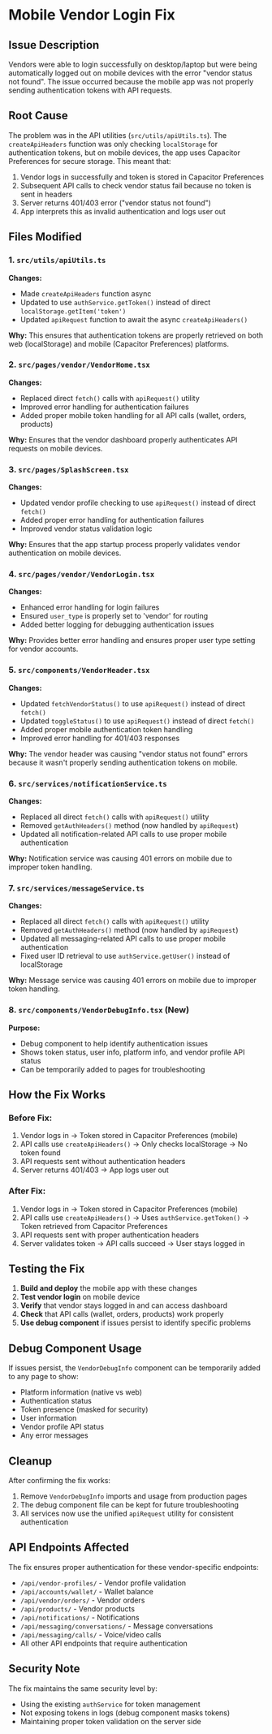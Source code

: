 # Mobile Vendor Login Fix

## Issue Description
Vendors were able to login successfully on desktop/laptop but were being automatically logged out on mobile devices with the error "vendor status not found". The issue occurred because the mobile app was not properly sending authentication tokens with API requests.

## Root Cause
The problem was in the API utilities (`src/utils/apiUtils.ts`). The `createApiHeaders` function was only checking `localStorage` for authentication tokens, but on mobile devices, the app uses Capacitor Preferences for secure storage. This meant that:

1. Vendor logs in successfully and token is stored in Capacitor Preferences
2. Subsequent API calls to check vendor status fail because no token is sent in headers
3. Server returns 401/403 error ("vendor status not found")
4. App interprets this as invalid authentication and logs user out

## Files Modified

### 1. `src/utils/apiUtils.ts`
**Changes:**
- Made `createApiHeaders` function async
- Updated to use `authService.getToken()` instead of direct `localStorage.getItem('token')`
- Updated `apiRequest` function to await the async `createApiHeaders()`

**Why:** This ensures that authentication tokens are properly retrieved on both web (localStorage) and mobile (Capacitor Preferences) platforms.

### 2. `src/pages/vendor/VendorHome.tsx`
**Changes:**
- Replaced direct `fetch()` calls with `apiRequest()` utility
- Improved error handling for authentication failures
- Added proper mobile token handling for all API calls (wallet, orders, products)

**Why:** Ensures that the vendor dashboard properly authenticates API requests on mobile devices.

### 3. `src/pages/SplashScreen.tsx`
**Changes:**
- Updated vendor profile checking to use `apiRequest()` instead of direct `fetch()`
- Added proper error handling for authentication failures
- Improved vendor status validation logic

**Why:** Ensures that the app startup process properly validates vendor authentication on mobile devices.

### 4. `src/pages/vendor/VendorLogin.tsx`
**Changes:**
- Enhanced error handling for login failures
- Ensured `user_type` is properly set to 'vendor' for routing
- Added better logging for debugging authentication issues

**Why:** Provides better error handling and ensures proper user type setting for vendor accounts.

### 5. `src/components/VendorHeader.tsx`
**Changes:**
- Updated `fetchVendorStatus()` to use `apiRequest()` instead of direct `fetch()`
- Updated `toggleStatus()` to use `apiRequest()` instead of direct `fetch()`
- Added proper mobile authentication token handling
- Improved error handling for 401/403 responses

**Why:** The vendor header was causing "vendor status not found" errors because it wasn't properly sending authentication tokens on mobile.

### 6. `src/services/notificationService.ts`
**Changes:**
- Replaced all direct `fetch()` calls with `apiRequest()` utility
- Removed `getAuthHeaders()` method (now handled by `apiRequest`)
- Updated all notification-related API calls to use proper mobile authentication

**Why:** Notification service was causing 401 errors on mobile due to improper token handling.

### 7. `src/services/messageService.ts`
**Changes:**
- Replaced all direct `fetch()` calls with `apiRequest()` utility
- Removed `getAuthHeaders()` method (now handled by `apiRequest`)
- Updated all messaging-related API calls to use proper mobile authentication
- Fixed user ID retrieval to use `authService.getUser()` instead of localStorage

**Why:** Message service was causing 401 errors on mobile due to improper token handling.

### 8. `src/components/VendorDebugInfo.tsx` (New)
**Purpose:** 
- Debug component to help identify authentication issues
- Shows token status, user info, platform info, and vendor profile API status
- Can be temporarily added to pages for troubleshooting

## How the Fix Works

### Before Fix:
1. Vendor logs in → Token stored in Capacitor Preferences (mobile)
2. API calls use `createApiHeaders()` → Only checks localStorage → No token found
3. API requests sent without authentication headers
4. Server returns 401/403 → App logs user out

### After Fix:
1. Vendor logs in → Token stored in Capacitor Preferences (mobile)
2. API calls use `createApiHeaders()` → Uses `authService.getToken()` → Token retrieved from Capacitor Preferences
3. API requests sent with proper authentication headers
4. Server validates token → API calls succeed → User stays logged in

## Testing the Fix

1. **Build and deploy** the mobile app with these changes
2. **Test vendor login** on mobile device
3. **Verify** that vendor stays logged in and can access dashboard
4. **Check** that API calls (wallet, orders, products) work properly
5. **Use debug component** if issues persist to identify specific problems

## Debug Component Usage

If issues persist, the `VendorDebugInfo` component can be temporarily added to any page to show:
- Platform information (native vs web)
- Authentication status
- Token presence (masked for security)
- User information
- Vendor profile API status
- Any error messages

## Cleanup

After confirming the fix works:
1. Remove `VendorDebugInfo` imports and usage from production pages
2. The debug component file can be kept for future troubleshooting
3. All services now use the unified `apiRequest` utility for consistent authentication

## API Endpoints Affected

The fix ensures proper authentication for these vendor-specific endpoints:
- `/api/vendor-profiles/` - Vendor profile validation
- `/api/accounts/wallet/` - Wallet balance
- `/api/vendor/orders/` - Vendor orders
- `/api/products/` - Vendor products
- `/api/notifications/` - Notifications
- `/api/messaging/conversations/` - Message conversations
- `/api/messaging/calls/` - Voice/video calls
- All other API endpoints that require authentication

## Security Note

The fix maintains the same security level by:
- Using the existing `authService` for token management
- Not exposing tokens in logs (debug component masks tokens)
- Maintaining proper token validation on the server side